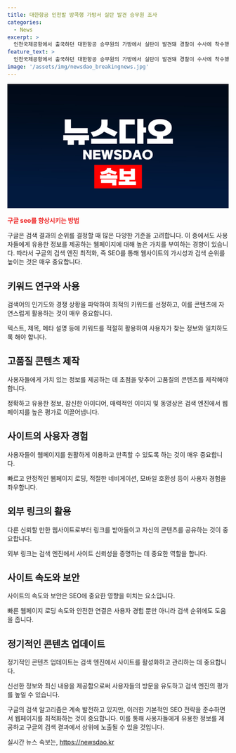 ```yaml
---
title: 대한항공 인천발 방콕행 가방서 실탄 발견 승무원 조사
categories:
  - News
excerpt: >
  인천국제공항에서 출국하던 대한항공 승무원의 가방에서 실탄이 발견돼 경찰이 수사에 착수했다. 7.62㎜ 구경 실탄 1발이 발견되자 경찰은 수거한 뒤 A씨를 출국시키고 귀국 후 실탄 소지 경위를 조사할 예정이다. 이는 지난 3월에도 대한항공 여객기에서 실탄 사고가 있었던 사건과 연이어 발생한 일로 관심을 끌고 있다.
feature_text: >
  인천국제공항에서 출국하던 대한항공 승무원의 가방에서 실탄이 발견돼 경찰이 수사에 착수했다. 7.62㎜ 구경 실탄 1발이 발견되자 경찰은 수거한 뒤 A씨를 출국시키고 귀국 후 실탄 소지 경위를 조사할 예정이다. 이는 지난 3월에도 대한항공 여객기에서 실탄 사고가 있었던 사건과 연이어 발생한 일로 관심을 끌고 있다.
image: '/assets/img/newsdao_breakingnews.jpg'
---
```


<p><img src="/assets/img/newsdao_breakingnews.jpg" alt="cryptoinkorea 속보" /></p>

<p><b><span style="color: #ee2323;">구글 seo를 향상시키는 방법</span></b></p>

<p>구글은 검색 결과의 순위를 결정할 때 많은 다양한 기준을 고려합니다. 이 중에서도 사용자들에게 유용한 정보를 제공하는 웹페이지에 대해 높은 가치를 부여하는 경향이 있습니다. 따라서 구글의 검색 엔진 최적화, 즉 SEO를 통해 웹사이트의 가시성과 검색 순위를 높이는 것은 매우 중요합니다.</p>

<h2 data-ke-size="size26">키워드 연구와 사용</h2>

<p>검색어의 인기도와 경쟁 상황을 파악하여 최적의 키워드를 선정하고, 이를 콘텐츠에 자연스럽게 활용하는 것이 매우 중요합니다. </p>

<p data-ke-size="size16">텍스트, 제목, 메타 설명 등에 키워드를 적절히 활용하여 사용자가 찾는 정보와 일치하도록 해야 합니다.</p>

<h2 data-ke-size="size26">고품질 콘텐츠 제작</h2>

<p>사용자들에게 가치 있는 정보를 제공하는 데 초점을 맞추어 고품질의 콘텐츠를 제작해야 합니다.</p>

<p data-ke-size="size16">정확하고 유용한 정보, 참신한 아이디어, 매력적인 이미지 및 동영상은 검색 엔진에서 웹페이지를 높은 평가로 이끌어냅니다.</p>

<h2 data-ke-size="size26">사이트의 사용자 경험</h2>

<p>사용자들이 웹페이지를 원활하게 이용하고 만족할 수 있도록 하는 것이 매우 중요합니다.</p>

<p data-ke-size="size16">빠르고 안정적인 웹페이지 로딩, 적절한 네비게이션, 모바일 호환성 등이 사용자 경험을 좌우합니다.</p>

<h2 data-ke-size="size26">외부 링크의 활용</h2>

<p>다른 신뢰할 만한 웹사이트로부터 링크를 받아들이고 자신의 콘텐츠를 공유하는 것이 중요합니다.</p>

<p data-ke-size="size16">외부 링크는 검색 엔진에서 사이트 신뢰성을 증명하는 데 중요한 역할을 합니다.</p>

<h2 data-ke-size="size26">사이트 속도와 보안</h2>

<p>사이트의 속도와 보안은 SEO에 중요한 영향을 미치는 요소입니다.</p>

<p data-ke-size="size16">빠른 웹페이지 로딩 속도와 안전한 연결은 사용자 경험 뿐만 아니라 검색 순위에도 도움을 줍니다.</p>

<h2 data-ke-size="size26">정기적인 콘텐츠 업데이트</h2>

<p>정기적인 콘텐츠 업데이트는 검색 엔진에서 사이트를 활성화하고 관리하는 데 중요합니다.</p>

<p data-ke-size="size16">신선한 정보와 최신 내용을 제공함으로써 사용자들의 방문을 유도하고 검색 엔진의 평가를 높일 수 있습니다.</p>

<p>구글의 검색 알고리즘은 계속 발전하고 있지만, 이러한 기본적인 SEO 전략을 준수하면서 웹페이지를 최적화하는 것이 중요합니다. 이를 통해 사용자들에게 유용한 정보를 제공하고 구글의 검색 결과에서 상위에 노출될 수 있을 것입니다.</p>
실시간 뉴스 속보는, <a href="https://newsdao.kr" rel="dofollow">https://newsdao.kr</a>



